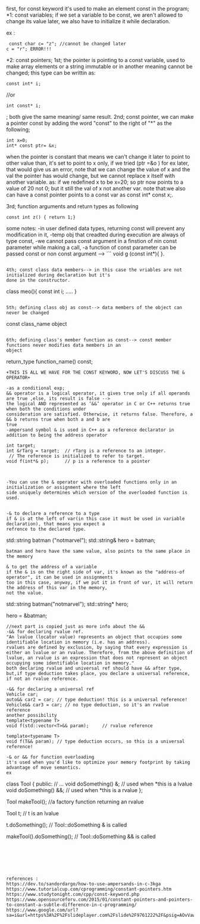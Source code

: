 first, for const keyword
it's used to make an element const in the program; 
*1: const variables; if we set a variable to be const, we aren't allowed to change its value later, we also have to initialize it while declaration.

ex :
```
 const char c= "z"; //cannot be changed later 
c = "r"; ERROR!!!
```


*2: const pointers; 1st; the pointer is pointing to a const variable, used to make array elements or a string immutable or in another meaning cannot be changed; this type can be writtin as:
```
const int* i; 
```
//or 
```
int const* i;
```
; both give the same meaning/ same result.
2nd; const pointer, we can make a pointer const by adding the word "const" to the right of "*" as the following; 
```
int x=0;
int* const ptr= &x; 
```
when the pointer is constant that means we can't change it later to point to other value than, it's set to 
point to x only, if we tried (ptr =&o ) for ex later, that would give us an error, note that we can change the 
value of x and the val the pointer has would change, but we cannot replace x itself with another variable. 
as: if we redefined x to be x=20;
so ptr now points to a value of 20 not 0; but it still the val of x not another var.
note that:we also can have a const pointer points to a const var as const int* const x;.



3rd; function arguments and return types as following 
```
const int z() { return 1;}
```
some notes: -in user defined data types, returning const will prevent any modification in it, -temp obj that 
creadted during execution are always of type const, -we cannot pass const argument in a finstion of nin const 
parameter while making a call, -a function of const parameter can be passed const or non const argument -->  ```
void g (const int*){ }.
```

4th; const class data members--> in this case the vriables are not initialized during declaration but it's 
done in the constructor. 
```
class meo(){
    const int i; 
    .....
}
```

5th; defining class obj as const--> data members of the object can never be changed
```
const class_name object 
```

6th; defining class's member function as const--> const member functions never modifies data members in an 
object
  ```
return_type function_name() const; 
```
+THIS IS ALL WE HAVE FOR THE CONST KEYWORD, NOW LET'S DISCUSS THE & OPERATOR+

-as a conditional exp;
&& operator is a logical operator, it gives true only if all operands are true ,else, its result is false -->  
the logical AND represented as ‘&&’ operator in C or C++ returns true when both the conditions under 
consideration are satisfied. Otherwise, it returns false. Therefore, a && b returns true when both a and b are 
true
-ampersand symbol & is used in C++ as a reference declarator in addition to being the address operator

int target;
int &rTarg = target;  // rTarg is a reference to an integer.
 // The reference is initialized to refer to target.
void f(int*& p);      // p is a reference to a pointer



-You can use the & operator with overloaded functions only in an initialization or assignment where the left 
side uniquely determines which version of the overloaded function is used.


-& to declare a reference to a type
if & is at the left of var(in this case it must be used in variable declaration), that means you expect a 
refrence to the declared type.
```
std::string batman ("notmarvel");
std::string& hero = batman;
```
batman and hero have the same value, also points to the same place in the memory

& to get the address of a variable
if the & is on the right side of var, it's known as the "address-of operator", it can be used in assignments 
too in this case, anyway, if we put it in front of var, it will return the address of this var in the memory,
not the value.
```
std::string batman("notmarvel");
std::string* hero;

hero = &batman; 
```
//next part is copied just as more info about the &&
-&& for declaring rvalue ref.
"An lvalue (locator value) represents an object that occupies some identifiable location in memory (i.e. has an address).
rvalues are defined by exclusion, by saying that every expression is either an lvalue or an rvalue. Therefore, from the above definition of lvalue, an rvalue is an expression that does not represent an object occupying some identifiable location in memory." 
both declaring rvalue and universal ref should have && after type, but,if type deduction takes place, you declare a universal reference, if not an rvalue reference.

-&& for declaring a universal ref 
Vehicle car;
auto&& car2 = car; // type deduction! this is a universal reference!
Vehicle&& car3 = car; // no type deduction, so it's an rvalue reference
another possibility
template<typename T>
void f(std::vector<T>&& param);     // rvalue reference

template<typename T>
void f(T&& param); // type deduction occurs, so this is a universal reference!

-& or && for function overloading
it's used when you'd like to optimize your memory footprint by taking advantage of move semantics. 
ex 
```
class Tool {
public:
  // ...
  void doSomething() &; // used when *this is a lvalue
  void doSomething() &&; // used when *this is a rvalue
};

Tool makeTool(); //a factory function returning an rvalue

Tool t; // t is an lvalue

t.doSomething(); // Tool::doSomething & is called

makeTool().doSomething(); // Tool::doSomething && is called
```






references :
https://dev.to/sandordargo/how-to-use-ampersands-in-c-3kga
https://www.tutorialcup.com/cprogramming/constant-pointers.htm
https://www.studytonight.com/cpp/const-keyword.php
https://www.opensourceforu.com/2015/01/constant-pointers-and-pointers-to-constant-a-subtle-difference-in-c-programming/
https://www.google.com/url?sa=i&url=https%3A%2F%2Fslideplayer.com%2Fslide%2F9761222%2F&psig=AOvVaw3J62DNt1K5XBCjAbp9ETaH&ust=1639324022480000&source=images&cd=vfe&ved=0CAwQjhxqFwoTCMCZwYWM3PQCFQAAAAAdAAAAABBe
